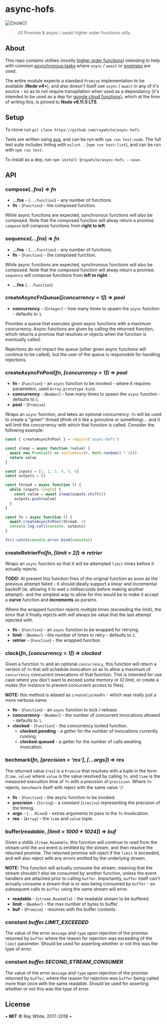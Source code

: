 # async-hofs

![CircleCI](https://circleci.com/gh/raywhite/async-hofs.svg?style=shield&circle-token=ba7a6a30ff093e5402b3af43b6889c2b222ce366)

> JS Promise & async / await higher order functions utils.

## About

This repo contains utilities (mostly [higher order functions](https://en.wikipedia.org/wiki/Higher-order_function)) intending to help with common [asynchronous tasks](https://developer.mozilla.org/en-US/docs/Web/JavaScript/Reference/Statements/async_function) where `async` / `await` or [promises](https://developer.mozilla.org/en-US/docs/Web/JavaScript/Reference/Global_Objects/Promise) are used.

The entire module expects a standard `Promise` implementation to be available (**Node v4+**), and also doesn't itself use `async` / `await` in any of it's source - so as to not require transpilation when used as a dependancy (it's intended to be used as a dep for [google cloud functions](https://cloud.google.com/functions/docs/writing/)), which at the time of writing this, is pinned to **Node v6.11.5 LTS**.

## Setup

To clone run `git clone https://github.com/raywhite/async-hofs`. 

Tests are written using [ava](https://github.com/avajs/ava), and can be run with `npm run test:node`. The full test suite includes linting with `eslint .` (`npm run test:lint`), and can be run with `npm run test`.

To install as a dep, run `npm install @raywhite/async-hofs --save`.

## API

### compose(*..fns*) => *fn*

- **...fns** - (`...Function`) - any number of functions.
- **fn** - (`Function`) - the composed function.

While async functions are expected, synchronous functions will also be composed. Note that the composed function will alway return a promise. `compose` will compose functions from  **right to left**.

### sequence(*...fns*) => *fn*

- **...fns** - (`...Function`) - any number of functions.
- **fn** - (`Function`) - the composed function.

While async functions are expected, synchronous functions will also be composed. Note that the composed function will alway return a promise. `sequence` will compose functions from  **left to right**. 

- **...fns** (`...Function`)  

### createAsyncFnQueue(*[concurrency = 1]*) => *pool*

- **concurrency** - (`Integer`) - how many times to spawn the `async` function - defaults to `1`.

Provides a queue that executes given async functions with a maximum concurrency.  Async functions are given by calling the returned function, which returns a promise that resolves or rejects when the function is eventually called.

Rejections do not impact the queue (other given async functions will continue to be called), but the user of the queue is responsible for handling rejections.

### createAsyncFnPool(*fn*, *[concurrency = 1]*) => *pool*

- **fn** - (`Function`) - an `async` function to be invoked - where it requires parameters, used `Array.prototype.bind`.
- **concurrency** - (`Number`) - how many times to spawn the `async` function - defaults to `1`.
- **pool** - (`Promise`)

Wraps an `async` function, and takes an optional concurrency. `fn` will be used to create a "green" thread (think of it like a goroutine or something)... and it will limit the concurrency with which that function is called. Consider the following example:

```js
const { createAsyncFnPool } = require('async-hofs')

const sleep = async function (value) {
  await new Promise(r => setTimeout(r, Math.random() * 16))
  return value
}

const inputs = [1, 2, 3, 4, 5, 6]
const outputs = []

const thread = async function () {
  while (inputs.length) {
    const value = await sleep(inputs.shift())
    outputs.push(value)
  }
}

const fn = async function () {
  await createAsyncFnPool(thread, 2)
  console.log.call(console, outputs)
}

fn().catch(console.error.bind(console))
```

### createRetrierFn(*fn*, *[limit = 2]*) => *retrier*

Wraps an `async` function so that it will be attempted `limit` times before it actually rejects.

**TODO:** At present this function fires of the original function as soon as the previous attempt failed - it should ideally support a linear and incremental backoff (ie. allowing it to wait *x* milliseconds before making another attempt)- and the simplest way to allow for this would be to make it accept a **curve** function and **increments** as params.

Where the wrapped function rejects multiple times (exceeding the limit), the error that it finally rejects with will always be value that the last attempt rejected with.

- **fn** - (`Function`) - an `async` function to be wrapped for retrying.
- **limit** - (`Number`) - the number of times to retry - defaults to `2`.
- **retrier** - (`Function`) - the wrapped function.

### clock(*fn*, *[concurrency = 1]*) => *clocked*

Given a function `fn` and an optional `concurrency`, this function will return a version of `fn` that will schedule invocation so as to allow a maximum of `concurrency` concurrent invocations of that function. This is intended for use case where you don't want to exceed some memory or IO limit, or create a mutex (for instance to prevent concurrent access to files).

**NOTE:** this method is aliased as `createCLockedFn` - which was really just a more verbose name.

- **fn** - (`Function`) - an `async` function to lock / release.
- **concurrency** - (`Number`) - the number of concurrent invocations allowed - defaults to `1`.
- **clocked** - (`Function`) - the concurrency locked function.
  - **clocked.pending** - a getter for the number of invocations currently running.
  - **clocked.queued** - a getter for the number of calls awaiting invocation.

### bechmark(*fn*, *[precision = 'ms']*, *[...args]*) => *res*

The returned value (`res`) is a `Promise` that resolves with a tuple in the form (`time`, `value`) where `value` is the value resolved by calling `fn`, and `time` is the measured execuition time of `fn` with a precision of `precision`. Where `fn` rejects, `benchmark` itself with reject with the same value ツ.
 
- **fn** - (`Function`) - the async function to be invoked.
- **precision** - (`String`) - a constant (`s|ms|ns`) representing the precision of the timing.
- **args** - (`...Mixed`) - extras arguments to pass to the `fn` invokcation.
- **res** - (`Array`) - the `time` and `value` tuple.

### buffer(*readable*, *[limit = 1000 * 1024]*) => *buf*

Given a stdlib `stream.Readable`, this function will continue to read from the stream until the `end` event is emitted by the stream, and then resolve the returned promise. The returned promise will reject if the `limit` is exceeded, and will also reject with any errors emitted by the underlying stream.

**NOTE:** This funciton will actually consume the stream, meaning that the stream shouldn't also be consumed by another function, unless the event handlers are attached prior to calling `buffer`. Importantly, `buffer` itself can't actually consume a stream that is or was being consumed by `buffer` - so subsequent calls to `buffer` using the same stream will error.

- **readable** - (`stream.Readable`) - the readable stream to be buffered.
- **limit** - (`Number`) - the max number of bytes to buffer.
- **buf** - (`Promise`) - resolves with the buffer contents.

### constant *buffer.LIMIT_EXCEEDED*

The value of the error `message` and `type` upon rejection of the promise returned by `buffer` where the reason for rejection was exceeding of the `limit` parameter. Should be used for asserting whether or not this was the type of error.

### constant *buffer.SECOND_STREAM_CONSUMER*

The value of the error `message` and `type` upon rejection of the promise returned by `buffer`, where the reason for rejection was `buffer` being called more than once with the same readable. Should be used for asserting whether or not this was the type of error.

## License

&bull; **MIT** &copy; Ray White, 2017-2018 &bull;
